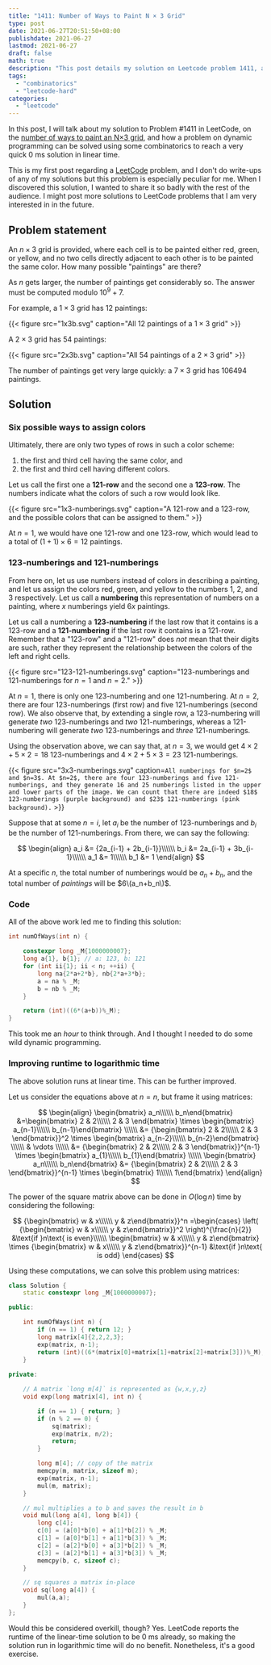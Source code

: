 ```yaml
---
title: "1411: Number of Ways to Paint N × 3 Grid"
type: post
date: 2021-06-27T20:51:50+08:00
publishdate: 2021-06-27
lastmod: 2021-06-27
draft: false
math: true
description: "This post details my solution on Leetcode problem 1411, and how combinatorics can be used to"
tags:
  - "combinatorics"
  - "leetcode-hard"
categories:
  - "leetcode"
---
```


In this post, I will talk about my solution to Problem #1411 in LeetCode,
on the [number of ways to paint an N×3 grid](https://leetcode.com/problems/number-of-ways-to-paint-n-3-grid/),
and how a problem on dynamic programming can be solved using some combinatorics to reach a very quick 0 ms solution in linear time.

<!--more-->

This is my first post regarding a [LeetCode](https://leetcode.com/) problem,
and I don't do write-ups of any of my solutions
but this problem is especially peculiar for me.
When I discovered this solution, I wanted to share it so badly with the rest of the audience.
I might post more solutions to LeetCode problems that I am very interested in in the future.

## Problem statement

An $n\times3$ grid is provided, where each cell is to be painted either red, green, or yellow,
and no two cells directly adjacent to each other is to be painted the same color.
How many possible "paintings" are there?

As $n$ gets larger, the number of paintings get considerably so.
The answer must be computed modulo $10^9+7$.

For example, a $1\times3$ grid has $12$ paintings:

{{< figure
  src="1x3b.svg"
  caption="All 12 paintings of a $1\times3$ grid" >}}

A $2\times3$ grid has $54$ paintings:

{{< figure
  src="2x3b.svg"
  caption="All 54 paintings of a $2\times3$ grid" >}}

The number of paintings get very large quickly: a $7\times3$ grid has $106494$ paintings.

## Solution

### Six possible ways to assign colors

Ultimately, there are only two types of rows in such a color scheme:

1. the first and third cell having the same color, and
2. the first and third cell having different colors.

Let us call the first one a **121-row** and the second one a **123-row**.
The numbers indicate what the colors of such a row would look like.

{{< figure
  src="1x3-numberings.svg"
  caption="A 121-row and a 123-row, and the possible colors that can be assigned to them." >}}

At $n=1$, we would have one 121-row and one 123-row,
which would lead to a total of $(1+1)\times6 = 12$ paintings.

### 123-numberings and 121-numberings

From here on, let us use numbers instead of colors in describing a painting,
and let us assign the colors red, green, and yellow to the numbers 1, 2, and 3 respectively.
Let us call a **numbering** this representation of numbers on a painting,
where $x$ numberings yield $6x$ paintings.

Let us call a numbering a **123-numbering** if the last row that it contains is a 123-row
and a **121-numbering** if the last row it contains is a 121-row.
Remember that a "123-row" and a "121-row" does *not* mean that their digits are such,
rather they represent the relationship between the colors of the left and right cells.

{{< figure
  src="123-121-numberings.svg"
  caption="123-numberings and 121-numberings for $n=1$ and $n=2$." >}}

At $n=1$, there is only one 123-numbering and one 121-numbering.
At $n=2$, there are four 123-numberings (first row) and five 121-numberings (second row).
We also observe that, by extending a single row,
a 123-numbering will generate *two* 123-numberings and *two* 121-numberings,
whereas a 121-numbering will generate *two* 123-numberings and *three* 121-numberings.

Using the observation above,
we can say that, at $n=3$, we would get $4\times2+5\times2=18$ 123-numberings
and $4\times2+5\times3=23$ 121-numberings.

{{< figure
  src="3x3-numberings.svg"
  caption=`All numberings for $n=2$ and $n=3$.
           At $n=2$, there are four 123-numberings and five 121-numberings,
           and they generate 16 and 25 numberings listed in the upper and lower parts of the image.
           We can count that there are indeed $18$ 123-numberings (purple background) and $23$ 121-numberings (pink background).` >}}

Suppose that at some $n=i$, let $a_i$ be the number of 123-numberings and $b_i$ be the number of 121-numberings.
From there, we can say the following:

$$
\begin{align}
  a_i &= {2a_{i-1} + 2b_{i-1}}\\\\\\
  b_i &= 2a_{i-1} + 3b_{i-1}\\\\\\
  a_1 &= 1\\\\\\
  b_1 &= 1
\end{align}
$$

At a specific $n$, the total number of numberings would be $a_n+b_n$, and the total number of *paintings* will be $6\(a_n+b_n\)$.

### Code

All of the above work led me to finding this solution:

```c++
int numOfWays(int n) {

    constexpr long _M{1000000007};
    long a{1}, b{1}; // a: 123, b: 121
    for (int ii{1}; ii < n; ++ii) {
        long na{2*a+2*b}, nb{2*a+3*b};
        a = na % _M;
        b = nb % _M;
    }

    return (int)((6*(a+b))%_M);
}
```

This took me an *hour* to think through.
And I thought I needed to do some wild dynamic programming.

### Improving runtime to logarithmic time

The above solution runs at linear time. This can be further improved.

Let us consider the equations above at $n=n$, but frame it using matrices:

$$
\begin{align}
\begin{bmatrix}
  a_n\\\\\\
  b_n\end{bmatrix}
&=\begin{bmatrix}
    2 & 2\\\\\\
    2 & 3
    \end{bmatrix}
\times
  \begin{bmatrix}
    a_{n-1}\\\\\\
    b_{n-1}\end{bmatrix}
\\\\\\
&= {\begin{bmatrix}
    2 & 2\\\\\\
    2 & 3
    \end{bmatrix}}^2
  \times
  \begin{bmatrix}
    a_{n-2}\\\\\\
    b_{n-2}\end{bmatrix}
\\\\\\
& \vdots
\\\\\\
&= {\begin{bmatrix}
    2 & 2\\\\\\
    2 & 3
    \end{bmatrix}}^{n-1}
  \times
  \begin{bmatrix}
    a_{1}\\\\\\
    b_{1}\end{bmatrix}
\\\\\\
\begin{bmatrix}
  a_n\\\\\\
  b_n\end{bmatrix}
&= {\begin{bmatrix}
    2 & 2\\\\\\
    2 & 3
    \end{bmatrix}}^{n-1}
  \times
  \begin{bmatrix}
    1\\\\\\
    1\end{bmatrix}
\end{align}
$$

The power of the square matrix above can be done in $O(\log n)$ time by considering the following:

$$
{\begin{bmatrix}
  w & x\\\\\\
  y & z\end{bmatrix}}^n
=\begin{cases}
\left(
    {\begin{bmatrix}
    w & x\\\\\\
    y & z\end{bmatrix}}^2
  \right)^{\frac{n}{2}} &\text{if }n\text{ is even}\\\\\\
\begin{bmatrix}
    w & x\\\\\\
    y & z\end{bmatrix}
  \times
  {\begin{bmatrix}
    w & x\\\\\\
    y & z\end{bmatrix}}^{n-1} &\text{if }n\text{ is odd}
\end{cases}
$$

Using these computations, we can solve this problem using matrices:

```c++
class Solution {
    static constexpr long _M{1000000007};

public:

    int numOfWays(int n) {
        if (n == 1) { return 12; }
        long matrix[4]{2,2,2,3};
        exp(matrix, n-1);
        return (int)((6*(matrix[0]+matrix[1]+matrix[2]+matrix[3]))%_M);
    }
    
private:

    // A matrix `long m[4]` is represented as {w,x,y,z}
    void exp(long matrix[4], int n) {

        if (n == 1) { return; }
        if (n % 2 == 0) {
            sq(matrix);
            exp(matrix, n/2);
            return;
        }

        long m[4]; // copy of the matrix
        memcpy(m, matrix, sizeof m);
        exp(matrix, n-1);
        mul(m, matrix);
    }

    // mul multiplies a to b and saves the result in b
    void mul(long a[4], long b[4]) {
        long c[4];
        c[0] = (a[0]*b[0] + a[1]*b[2]) % _M;
        c[1] = (a[0]*b[1] + a[1]*b[3]) % _M;
        c[2] = (a[2]*b[0] + a[3]*b[2]) % _M;
        c[3] = (a[2]*b[1] + a[3]*b[3]) % _M;
        memcpy(b, c, sizeof c);
    }

    // sq squares a matrix in-place
    void sq(long a[4]) {
        mul(a,a);
    }
};
```

Would this be considered overkill, though?
Yes.
LeetCode reports the runtime of the linear-time solution to be 0 ms already,
so making the solution run in logarithmic time will do no benefit.
Nonetheless, it's a good exercise.
